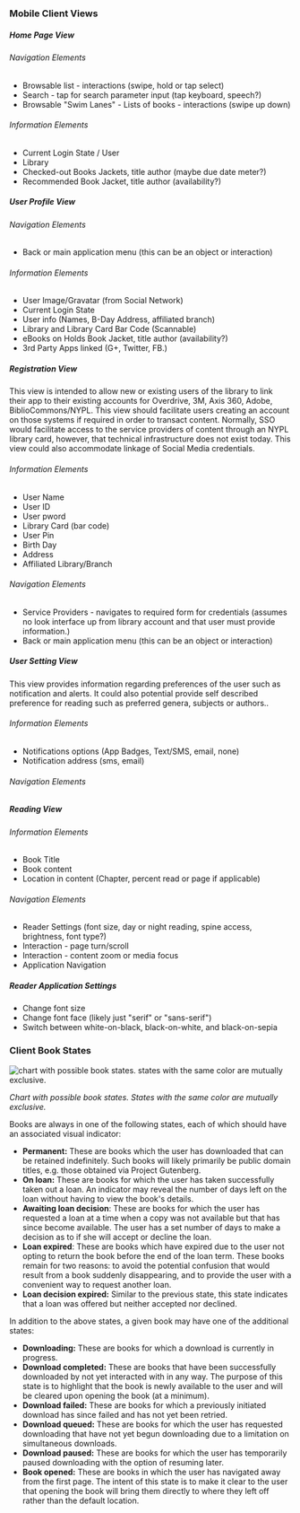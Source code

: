 ### Mobile Client Views

##### Home Page View

###### Navigation Elements

* Browsable list - interactions (swipe, hold or tap select)
* Search - tap for search parameter input (tap keyboard, speech?)
* Browsable "Swim Lanes" - Lists of books - interactions (swipe up down) 

###### Information Elements

* Current Login State / User
* Library
* Checked-out Books Jackets, title author (maybe due date meter?)
* Recommended Book Jacket, title author (availability?) 

##### User Profile View

###### Navigation Elements

* Back or main application menu (this can be an object or interaction)

###### Information Elements

* User Image/Gravatar (from Social Network)
* Current Login State
* User info (Names, B-Day Address, affiliated branch)
* Library and Library Card Bar Code (Scannable)
* eBooks on Holds Book Jacket, title author (availability?) 
* 3rd Party Apps linked (G+, Twitter, FB.) 



##### Registration View
This view is intended to allow new or existing users of the library to link their app to their existing accounts for Overdrive, 3M, Axis 360, Adobe, BiblioCommons/NYPL.  This view should facilitate users creating an account on those systems if required in order to transact content.  Normally, SSO would facilitate access to the service providers of content through an NYPL library card, however, that technical infrastructure does not exist today.  This view could also accommodate linkage of Social Media credentials.

###### Information Elements

* User Name
* User ID
* User pword
* Library Card (bar code)
* User Pin
* Birth Day
* Address
* Affiliated Library/Branch

###### Navigation Elements

* Service Providers - navigates to required form for credentials (assumes no look interface up from library account and that user must provide information.)
* Back or main application menu (this can be an object or interaction)

##### User Setting View
This view provides information regarding preferences of the user such as notification and alerts.  It could also potential provide self described preference for reading such as preferred genera, subjects or authors..

###### Information Elements

* Notifications options (App Badges, Text/SMS, email, none)
* Notification address (sms, email)

###### Navigation Elements


##### Reading View

###### Information Elements

* Book Title
* Book content
* Location in content (Chapter, percent read or page if applicable)

###### Navigation Elements

* Reader Settings (font size, day or night reading, spine access, brightness, font type?)
* Interaction - page turn/scroll
* Interaction - content zoom or media focus
* Application Navigation

##### Reader Application Settings

* Change font size
* Change font face (likely just "serif" or "sans-serif")
* Switch between white-on-black, black-on-white, and black-on-sepia

### Client Book States

![chart with possible book states. states with the same color are mutually exclusive.](https://dl-web.dropbox.com/get/NYPL%20Labs/simplified/book%20states.png?_subject_uid=2092213&w=AACMi-z-zXG3Co0012T1VujSSYtJiRWazvG-4qC2iytdeg)

_Chart with possible book states. States with the same color are mutually exclusive._

Books are always in one of the following states, each of which should have an associated visual indicator:

* **Permanent:** These are books which the user has downloaded that can be retained indefinitely. Such books will likely primarily be public domain titles, e.g. those obtained via Project Gutenberg.
* **On loan:** These are books for which the user has taken successfully taken out a loan. An indicator may reveal the number of days left on the loan without having to view the book's details.
* **Awaiting loan decision**: These are books for which the user has requested a loan at a time when a copy was not available but that has since become available. The user has a set number of days to make a decision as to if she will accept or decline the loan.
* **Loan expired**: These are books which have expired due to the user not opting to return the book before the end of the loan term. These books remain for two reasons: to avoid the potential confusion that would result from a book suddenly disappearing, and to provide the user with a convenient way to request another loan.
* **Loan decision expired:** Similar to the previous state, this state indicates that a loan was offered but neither accepted nor declined.

In addition to the above states, a given book may have one of the additional states:

* **Downloading:** These are books for which a download is currently in progress.
* **Download completed:** These are books that have been successfully downloaded by not yet interacted with in any way. The purpose of this state is to highlight that the book is newly available to the user and will be cleared upon opening the book (at a minimum).
* **Download failed:** These are books for which a previously initiated download has since failed and has not yet been retried.
* **Download queued:** These are books for which the user has requested downloading that have not yet begun downloading due to a limitation on simultaneous downloads.
* **Download paused:** These are books for which the user has temporarily paused downloading with the option of resuming later.
* **Book opened:** These are books in which the user has navigated away from the first page. The intent of this state is to make it clear to the user that opening the book will bring them directly to where they left off rather than the default location.